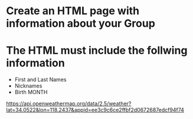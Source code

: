 # Create an HTML page with information about your Group
# The HTML must include the follwing information
 - First and Last Names
 - Nicknames
 - Birth MONTH



https://api.openweathermap.org/data/2.5/weather?lat=34.0522&lon=118.2437&appid=ee3c9c6ce2ffbf2d0672687edcf94f74
